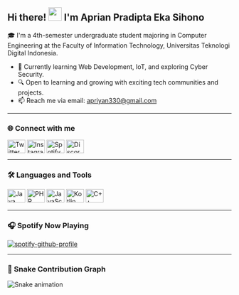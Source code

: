 ## Hi there! <img src="https://raw.githubusercontent.com/iampavangandhi/iampavangandhi/master/gifs/Hi.gif" width="30px"> I'm Aprian Pradipta Eka Sihono

🎓 I'm a 4th-semester undergraduate student majoring in Computer Engineering at the Faculty of Information Technology, Universitas Teknologi Digital Indonesia.

- 🌱 Currently learning Web Development, IoT, and exploring Cyber Security.
- 🔍 Open to learning and growing with exciting tech communities and projects.
- 📫 Reach me via email: apriyan330@gmail.com

---

### 🌐 Connect with me

<p align="left">
<a href="https://x.com/1ikanterii"><img align="center" src="https://cdn.jsdelivr.net/npm/simple-icons@v3/icons/twitter.svg" alt="Twitter" height="30" width="40" /></a>
<a href="https://www.instagram.com/aprian_prdpt?igsh=YWx0bGlsbXB6b3h5"><img align="center" src="https://cdn.jsdelivr.net/npm/simple-icons@v3/icons/instagram.svg" alt="Instagram" height="30" width="40" /></a>
<a href="https://open.spotify.com/user/312u66iiswq3wqymngjzpvripify?si=2d7ff56fe36f48e3"><img align="center" src="https://cdn.jsdelivr.net/npm/simple-icons@v3/icons/spotify.svg" alt="Spotify" height="30" width="40" /></a>
<a href="https://discord.com/users/flow_2244"><img align="center" src="https://cdn.jsdelivr.net/npm/simple-icons@v3/icons/discord.svg" alt="Discord" height="30" width="40" /></a>
</p>

---

### 🛠 Languages and Tools
<p align="left">
<img src="https://cdn.jsdelivr.net/npm/simple-icons@v3/icons/java.svg" alt="Java" height="30" width="40"/>
<img src="https://cdn.jsdelivr.net/npm/simple-icons@v3/icons/php.svg" alt="PHP" height="30" width="40"/>
<img src="https://cdn.jsdelivr.net/npm/simple-icons@v3/icons/javascript.svg" alt="JavaScript" height="30" width="40"/>
<img src="https://cdn.jsdelivr.net/npm/simple-icons@v3/icons/kotlin.svg" alt="Kotlin" height="30" width="40"/>
<img src="https://cdn.jsdelivr.net/npm/simple-icons@v3/icons/cplusplus.svg" alt="C++" height="30" width="40"/>
</p>

---

### 🎧 Spotify Now Playing
[![spotify-github-profile](https://spotify-github-profile.vercel.app/api/view?uid=312u66iiswq3wqymngjzpvripify&cover_image=true&theme=novatorem)](https://spotify-github-profile.vercel.app/api/view?uid=312u66iiswq3wqymngjzpvripify&redirect=true)

---

### 🐍 Snake Contribution Graph

![Snake animation](https://github.com/aprprdp/aprprdp/blob/output/github-contribution-grid-snake.svg)


